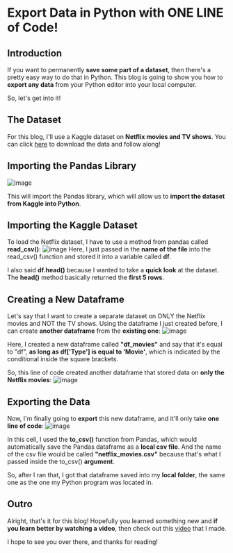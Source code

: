 # Export Data in Python with ONE LINE of Code!
## Introduction
If you want to permanently **save some part of a dataset**, then there's a pretty easy way to do that in Python. This blog is going to show you how to **export any data** from your Python editor into your local computer.

So, let's get into it!

## The Dataset
For this blog, I'll use a Kaggle dataset on **Netflix movies and TV shows**. You can click [here](https://www.kaggle.com/datasets/maso0dahmed/netflix-movies-and-shows) to download the data and follow along! 

## Importing the Pandas Library
![image](https://github.com/dylans0ng/dylans0ng.github.io/assets/112503726/b98b9140-8c42-4066-b46b-a0e6262bfa0f)

This will import the Pandas library, which will allow us to **import the dataset from Kaggle into Python**.

## Importing the Kaggle Dataset
To load the Netflix dataset, I have to use a method from pandas called **read_csv()**:
![image](https://github.com/dylans0ng/dylans0ng.github.io/assets/112503726/f1625cad-ec18-4fca-9619-c6e0d5208c68)
Here, I just passed in the **name of the file** into the read_csv() function and stored it into a variable called **df**.

I also said **df.head()** because I wanted to take a **quick look** at the dataset. The **head()** method basically returned the **first 5 rows**.

## Creating a New Dataframe
Let's say that I want to create a separate dataset on ONLY the Netflix movies and NOT the TV shows. Using the dataframe I just created before, I can create **another dataframe** from the **existing one**:
![image](https://github.com/dylans0ng/dylans0ng.github.io/assets/112503726/39f700d0-1873-4de2-8dbc-ffb45f988bbe)

Here, I created a new dataframe called **"df_movies"** and say that it's equal to "df", **as long as df['Type'] is equal to 'Movie'**, which is indicated by the conditional inside the square brackets.

So, this line of code created another dataframe that stored data on **only the Netflix movies**:
![image](https://github.com/dylans0ng/dylans0ng.github.io/assets/112503726/8af5ed1e-7411-4b7d-ae7a-9676c11ed41e)

## Exporting the Data
Now, I'm finally going to **export** this new dataframe, and it'll only take **one line of code**:
![image](https://github.com/dylans0ng/dylans0ng.github.io/assets/112503726/3a5e979d-6607-4068-8633-c66078022909)

In this cell, I used the **to_csv()** function from Pandas, which would automatically save the Pandas dataframe as a **local csv file**. And the name of the csv file would be called **"netflix_movies.csv"** because that's what I passed inside the to_csv() **argument**. 

So, after I ran that, I got that dataframe saved into my **local folder**, the same one as the one my Python program was located in.

## Outro
Alright, that's it for this blog! Hopefully you learned something new and **if you learn better by watching a video**, then check out this [video](https://youtu.be/bybxYHRRYKM) that I made. 

I hope to see you over there, and thanks for reading!
